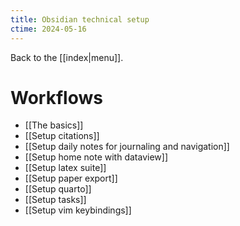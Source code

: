 ```yaml
---
title: Obsidian technical setup
ctime: 2024-05-16
---
```

Back to the [[index|menu]].
# Workflows
- [[The basics]]
- [[Setup citations]]
- [[Setup daily notes for journaling and navigation]]
- [[Setup home note with dataview]]
- [[Setup latex suite]]
- [[Setup paper export]]
- [[Setup quarto]]
- [[Setup tasks]]
- [[Setup vim keybindings]]